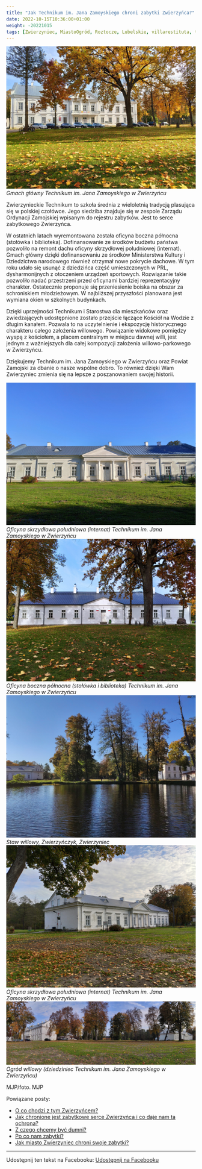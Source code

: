 ```yaml
---
title: "Jak Technikum im. Jana Zamoyskiego chroni zabytki Zwierzyńca?"
date: 2022-10-15T10:36:00+01:00
weight: -20221015
tags: [Zwierzyniec, MiastoOgród, Roztocze, Lubelskie, villarestituta, turystyka, dziedzictwo, zabytki, kościoły]
---
```


![Gmach główny Technikum im. Jana Zamoyskiego w Zwierzyńcu, Zwierzyniec](/images/posts/gmach_glowny.jpg)
*Gmach główny Technikum im. Jana Zamoyskiego w Zwierzyńcu*

Zwierzynieckie Technikum to szkoła średnia z wieloletnią tradycją plasująca się w polskiej czołówce. Jego siedziba znajduje się w zespole Zarządu Ordynacji Zamojskiej wpisanym do rejestru zabytków. Jest to serce zabytkowego Zwierzyńca.

W ostatnich latach wyremontowana została oficyna boczna północna (stołówka i biblioteka). Dofinansowanie ze środków budżetu państwa pozwoliło na remont dachu oficyny skrzydłowej południowej (internat). Gmach główny dzięki dofinansowaniu ze środków Ministerstwa Kultury i Dziedzictwa narodowego również otrzymał nowe pokrycie dachowe.
W tym roku udało się usunąć z dziedzińca część umieszczonych w PRL, dysharmonijnych z otoczeniem urządzeń sportowych. Rozwiązanie takie pozwoliło nadać przestrzeni przed oficynami bardziej reprezentacyjny charakter. Ostatecznie proponuje się przeniesienie boiska na obszar za schroniskiem młodzieżowym.
W najbliższej przyszłości planowana jest wymiana okien w szkolnych budynkach.

Dzięki uprzejmości Technikum i Starostwa dla mieszkańców oraz zwiedzających udostępnione zostało przejście łączące Kościół na Wodzie z długim kanałem. Pozwala to na uczytelnienie i ekspozycję historycznego charakteru całego założenia willowego. Powiązanie widokowe pomiędzy wyspą z kościołem, a placem centralnym w miejscu dawnej willi, jest jednym z ważniejszych dla całej kompozycji założenia willowo-parkowego w Zwierzyńcu.

Dziękujemy Technikum im. Jana Zamoyskiego w Zwierzyńcu oraz Powiat Zamojski za dbanie o nasze wspólne dobro. To również dzięki Wam Zwierzyniec zmienia się na lepsze z poszanowaniem swojej historii.

![Oficyna skrzydłowa południowa (internat) Technikum im. Jana Zamoyskiego w Zwierzyńcu, Zwierzyniec](/images/posts/internat.jpg)
*Oficyna skrzydłowa południowa (internat) Technikum im. Jana Zamoyskiego w Zwierzyńcu*
![Stołówka technikum, Zwierzyniec](/images/posts/stolowka.jpg)
*Oficyna boczna północna (stołówka i biblioteka) Technikum im. Jana Zamoyskiego w Zwierzyńcu*
![Staw willowy, Zwierzyńczyk, Zwierzynie](/images/posts/staw_dlugiego_kanalu_2.jpg)
*Staw willowy, Zwierzyńczyk, Zwierzyniec*
![Oficyna skrzydłowa południowa (internat) Technikum im. Jana Zamoyskiego w Zwierzyńcu, Zwierzyniec](/images/posts/internat_2.jpg)
*Oficyna skrzydłowa południowa (internat) Technikum im. Jana Zamoyskiego w Zwierzyńcu*
![Ogród willowy (dziedziniec Technikum im. Jana Zamoyskiego w Zwierzyńcu), Zwierzyniec](/images/posts/dziedziniec.jpg)
*Ogród willowy (dziedziniec Technikum im. Jana Zamoyskiego w Zwierzyńcu)*

MJP/foto. MJP

Powiązane posty:
- [O co chodzi z tym Zwierzyńcem?](/posts/o-co-chodzi-z-tym-zwierzyncem)
- [Jak chronione jest zabytkowe serce Zwierzyńca i co daje nam ta ochrona?](/posts/jak-chronione-jest-zabytkowe-serce-zwierzynca-i)
- [Z czego chcemy być dumni?](/posts/z-czego-chcemy-byc-dumni)
- [Po co nam zabytki?](/posts/po-co-nam-zabytki)
- [Jak miasto Zwierzyniec chroni swoje zabytki?](/posts/jak-miasto-zwierzyniec-chroni-swoje-zabytki)


---

Udostępnij ten tekst na Facebooku:
[Udostępnij na Facebooku](https://www.facebook.com/sharer/sharer.php?u=https://stowarzyszeniewachniewskiej.pl/posts/jak-technikum-im-jana-zamoyskiego-chroni-zabytki)

<script type="application/ld+json">
{
  "@context": "https://schema.org",
  "@type": "BlogPosting",
  "headline": "Jak Technikum im. Jana Zamoyskiego chroni zabytki Zwierzyńca?",
  "datePublished": "2022-10-15T10:36:00+01:00",
  "dateModified": "2022-10-15T10:36:00+01:00",
  "author": {
    "@type": "Organization",
    "name": "Stowarzyszenie im. Aleksandry Wachniewskiej"
  },
  "publisher": {
    "@type": "Organization",
    "name": "Stowarzyszenie im. Aleksandry Wachniewskiej",
    "logo": {
      "@type": "ImageObject",
      "url": "https://stowarzyszeniewachniewskiej.pl/images/logo/logo.svg"
    }
  },
  "mainEntityOfPage": {
    "@type": "WebPage",
    "@id": "https://stowarzyszeniewachniewskiej.pl/posts/jak-technikum-im-jana-zamoyskiego-chroni-zabytki"
  },
  "image": null,
  "articleSection": "Dziedzictwo Kulturowe i Zabytki",
  "keywords": "[Zwierzyniec, MiastoOgród, Roztocze, Lubelskie, villarestituta, turystyka, dziedzictwo, zabytki, kościoły]",
  "wordCount": 287,
  "articleBody": "Zwierzynieckie Technikum to szkoła średnia z wieloletnią tradycją plasująca się w polskiej czołówce. Jego siedziba znajduje się w zespole Zarządu Ordynacji Zamojskiej wpisanym do rejestru zabytków. Jest to serce zabytkowego Zwierzyńca.\n\nW ostatnich latach wyremontowana została oficyna boczna północna (stołówka i biblioteka). Dofinansowanie ze środków budżetu państwa pozwoliło na remont dachu oficyny skrzydłowej południowej (internat). Gmach główny dzięki dofinansowaniu ze środków Ministerstwa Kultury i Dziedzictwa narodowego również otrzymał nowe pokrycie dachowe.\nW tym roku udało się usunąć z dziedzińca część umieszczonych w PRL, dysharmonijnych z otoczeniem urządzeń sportowych. Rozwiązanie takie pozwoliło nadać przestrzeni przed oficynami bardziej reprezentacyjny charakter. Ostatecznie proponuje się przeniesienie boiska na obszar za schroniskiem młodzieżowym.\nW najbliższej przyszłości planowana jest wymiana okien w szkolnych budynkach.\n\nDzięki uprzejmości Technikum i Starostwa dla mieszkańców oraz zwiedzających udostępnione zostało przejście łączące Kościół na Wodzie z długim kanałem. Pozwala to na uczytelnienie i ekspozycję historycznego charakteru całego założenia willowego. Powiązanie widokowe pomiędzy wyspą z kościołem, a placem centralnym w miejscu dawnej willi, jest jednym z ważniejszych dla całej kompozycji założenia willowo-parkowego w Zwierzyńcu.\n\nDziękujemy Technikum im. Jana Zamoyskiego w Zwierzyńcu oraz Powiat Zamojski za dbanie o nasze wspólne dobro. To również dzięki Wam Zwierzyniec zmienia się na lepsze z poszanowaniem swojej historii.\n\n![Oficyna skrzydłowa południowa (internat) Technikum im. Jana Zamoyskiego w Zwierzyńcu, Zwierzyniec](/images/posts/internat.jpg)\n*Oficyna skrzydłowa południowa (internat) Technikum im. Jana Zamoyskiego w Zwierzyńcu*\n![Stołówka technikum, Zwierzyniec](/images/posts/stolowka.jpg)\n*Oficyna boczna północna (stołówka i biblioteka) Technikum im. Jana Zamoyskiego w Zwierzyńcu*\n![Staw willowy, Zwierzyńczyk, Zwierzynie](/images/posts/staw_dlugiego_kanalu_2.jpg)\n*Staw willowy, Zwierzyńczyk, Zwierzyniec*\n![Oficyna skrzydłowa południowa (internat) Technikum im. Jana Zamoyskiego w Zwierzyńcu, Zwierzyniec](/images/posts/internat_2.jpg)\n*Oficyna skrzydłowa południowa (internat) Technikum im. Jana Zamoyskiego w Zwierzyńcu*\n![Ogród willowy (dziedziniec Technikum im. Jana Zamoyskiego w Zwierzyńcu), Zwierzyniec](/images/posts/dziedziniec.jpg)\n*Ogród willowy (dziedziniec Technikum im. Jana Zamoyskiego w Zwierzyńcu)*\n\nMJP/foto. MJP",
  "description": "Odkryj piękno Zwierzyńca i jego zabytki.",
  "copyrightHolder": null
}
</script>
<script type="application/ld+json">
{
  "@context": "https://schema.org",
  "@type": "BreadcrumbList",
  "itemListElement": [
    {
      "@type": "ListItem",
      "position": 1,
      "name": "Home",
      "item": "https://stowarzyszeniewachniewskiej.pl"
    },
    {
      "@type": "ListItem",
      "position": 2,
      "name": "posts",
      "item": "https://stowarzyszeniewachniewskiej.pl/posts"
    },
    {
      "@type": "ListItem",
      "position": 3,
      "name": "Jak Technikum im. Jana Zamoyskiego chroni zabytki Zwierzyńca?",
      "item": "https://stowarzyszeniewachniewskiej.pl/posts/jak-technikum-im-jana-zamoyskiego-chroni-zabytki"
    }
  ]
}
</script>
